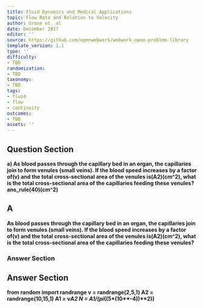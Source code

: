 ```yaml
---
title: Fluid Dynamics and Medical Applications
topic: Flow Rate and Relation to Velocity
author: Urone et. al
date: December 2017
editor: ''
source: https://github.com/openwebwork/webwork-open-problem-library
template_version: 1.1
type: ''
difficulty:
- TBD
randomization:
- TBD
taxonomy:
- TBD
tags:
- fluid
- flow
- continuity
outcomes:
- TBD
assets: ''
---
```


## Question Section 

<b>
a) As blood passes through the capillary bed in an organ, the capillaries join to form venules (small veins). If the blood speed increases by a factor of(v) and the total cross-sectional area of the venules is(A2)(cm^2), what is the total cross-sectional area of the capillaries feeding these venules?
ans_rule(40)(cm^2)

## A
As blood passes through the capillary bed in an organ, the capillaries join to form venules (small veins). If the blood speed increases by a factor of(v) and the total cross-sectional area of the venules is(A2)(cm^2), what is the total cross-sectional area of the capillaries feeding these venules?
### Answer Section


## Answer Section

from random import randrange
v = randrange(2,5,1)
A2 = randrange(10,15,1)
A1 = v*A2
N = A1/(pi*((5*(10**-4))**2))